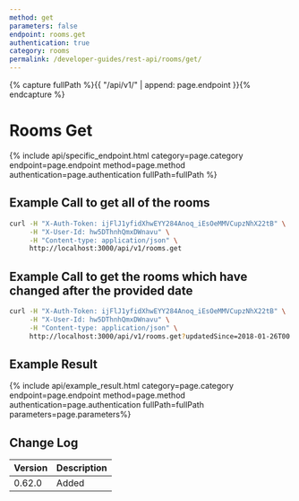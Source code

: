```yaml
---
method: get
parameters: false
endpoint: rooms.get
authentication: true
category: rooms
permalink: /developer-guides/rest-api/rooms/get/
---
```


{% capture fullPath %}{{ "/api/v1/" | append: page.endpoint }}{% endcapture %}

# Rooms Get

{% include api/specific_endpoint.html category=page.category endpoint=page.endpoint method=page.method authentication=page.authentication fullPath=fullPath %}

## Example Call to get all of the rooms

```bash
curl -H "X-Auth-Token: ijFlJ1yfidXhwEYY284Anoq_iEsOeMMVCupzNhX22tB" \
     -H "X-User-Id: hw5DThnhQmxDWnavu" \
     -H "Content-type: application/json" \
     http://localhost:3000/api/v1/rooms.get
```

## Example Call to get the rooms which have changed after the provided date

```bash
curl -H "X-Auth-Token: ijFlJ1yfidXhwEYY284Anoq_iEsOeMMVCupzNhX22tB" \
     -H "X-User-Id: hw5DThnhQmxDWnavu" \
     -H "Content-type: application/json" \
     http://localhost:3000/api/v1/rooms.get?updatedSince=2018-01-26T00:11:22.345Z
```

## Example Result

{% include api/example_result.html category=page.category endpoint=page.endpoint method=page.method authentication=page.authentication fullPath=fullPath parameters=page.parameters%}

## Change Log

| Version | Description |
| :--- | :--- |
| 0.62.0 | Added |
